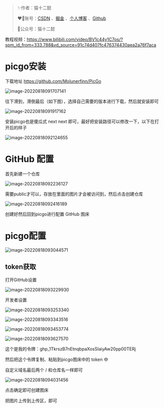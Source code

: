 > ✨作者：猫十二懿
>
> ❤️‍🔥账号：[CSDN](https://blog.csdn.net/qq_56098191) 、[掘金](https://juejin.cn/user/3320978695270526) 、[个人博客](https://kongshier.github.io/) 、[Github](https://github.com/kongshier) 
>
> 🎉公众号：猫十二懿

教程视频：https://www.bilibili.com/video/BV1c44y1C7os/?spm_id_from=333.788&vd_source=91c74d407fc476374430aea2a76f7aca

# picgo安装

下载地址 https://github.com/Molunerfinn/PicGo

![image-20220818091707141](https://xingqiu-tuchuang-1256524210.cos.ap-shanghai.myqcloud.com/2767/image-20220818091707141.png)

往下滑到，滑倒最后（如下图），选择自己需要的版本进行下载，然后就安装即可

![image-20220818091917162](https://xingqiu-tuchuang-1256524210.cos.ap-shanghai.myqcloud.com/2767/image-20220818091917162.png)

安装picgo也是傻瓜式 next next 即可，最好把安装路径可以修改一下，以下在打开后的样子

![image-20220818092124655](https://xingqiu-tuchuang-1256524210.cos.ap-shanghai.myqcloud.com/2767/image-20220818092124655.png)

# GitHub 配置

首先新建一个仓库

![image-20220818092236127](https://xingqiu-tuchuang-1256524210.cos.ap-shanghai.myqcloud.com/2767/image-20220818092236127.png)

需要public才可以，存放在里面的图片才会被访问到，然后点击创建仓库

![image-20220818092416189](https://xingqiu-tuchuang-1256524210.cos.ap-shanghai.myqcloud.com/2767/image-20220818092416189.png)

创建好然后回到picgo进行配置 GitHub 图床

# picgo配置

![image-20220818093044571](https://xingqiu-tuchuang-1256524210.cos.ap-shanghai.myqcloud.com/2767/image-20220818093044571.png)



## token获取

打开GitHub设置

![image-20220818093229930](https://xingqiu-tuchuang-1256524210.cos.ap-shanghai.myqcloud.com/2767/image-20220818093229930.png)

开发者设置

![image-20220818093253340](https://xingqiu-tuchuang-1256524210.cos.ap-shanghai.myqcloud.com/2767/image-20220818093253340.png)

![image-20220818093343516](https://xingqiu-tuchuang-1256524210.cos.ap-shanghai.myqcloud.com/2767/image-20220818093343516.png)

![image-20220818093453774](https://xingqiu-tuchuang-1256524210.cos.ap-shanghai.myqcloud.com/2767/image-20220818093453774.png)

![image-20220818093627570](https://xingqiu-tuchuang-1256524210.cos.ap-shanghai.myqcloud.com/2767/image-20220818093627570.png)

这个是我的令牌：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

然后把这个令牌复制、粘贴到picgo图床中的 token 中

自定义域名最后两个 / 和仓库名一样即可

![image-20220818094031456](https://xingqiu-tuchuang-1256524210.cos.ap-shanghai.myqcloud.com/2767/image-20220818094031456.png)

点击确定即可创建图床

把图片上传到上传区，即可

